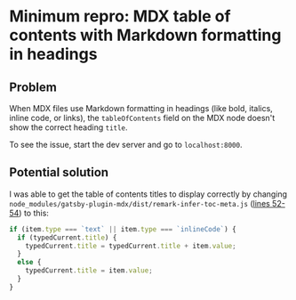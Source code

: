 # Minimum repro: MDX table of contents with Markdown formatting in headings

## Problem

When MDX files use Markdown formatting in headings (like bold, italics, inline code, or links), the `tableOfContents` field on the MDX node doesn't show the correct heading `title`.

To see the issue, start the dev server and go to `localhost:8000`.

## Potential solution

I was able to get the table of contents titles to display correctly by changing `node_modules/gatsby-plugin-mdx/dist/remark-infer-toc-meta.js` ([lines 52-54](https://github.com/gatsbyjs/gatsby/blob/master/packages/gatsby-plugin-mdx/src/remark-infer-toc-meta.ts#L52-L54)) to this:

```js
if (item.type === `text` || item.type === `inlineCode`) {
  if (typedCurrent.title) {
    typedCurrent.title = typedCurrent.title + item.value;
  }
  else {
    typedCurrent.title = item.value;
  }
}
```
